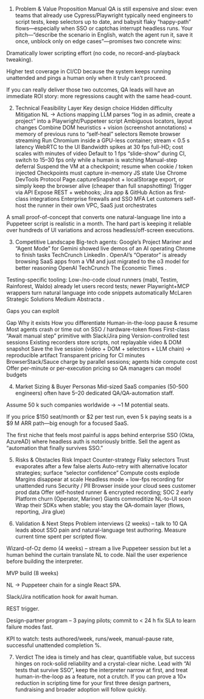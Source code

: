 1. Problem & Value Proposition
Manual QA is still expensive and slow: even teams that already use Cypress/Playwright typically need engineers to script tests, keep selectors up to date, and babysit flaky “happy-path” flows—especially when SSO or captchas interrupt headless runs. Your pitch—“describe the scenario in English, watch the agent run it, save it once, unblock only on edge cases”—promises two concrete wins:

Dramatically lower scripting effort (no code, no record-and-playback tweaking).

Higher test coverage in CI/CD because the system keeps running unattended and pings a human only when it truly can’t proceed.

If you can really deliver those two outcomes, QA leads will have an immediate ROI story: more regressions caught with the same head-count.

2. Technical Feasibility
Layer	Key design choice	Hidden difficulty	Mitigation
NL → Actions mapping	LLM parses “log in as admin, create a project” into a Playwright/Puppeteer script	Ambiguous locators, layout changes	Combine DOM heuristics + vision (screenshot annotations) + memory of previous runs to “self-heal” selectors
Remote browser streaming	Run Chromium inside a GPU-less container; stream < 0.5 s latency WebRTC to the UI	Bandwidth spikes at 30 fps full-HD; cost scales with minutes of video	Default to 1 fps “slide-show” during CI, switch to 15–30 fps only while a human is watching
Manual-step deferral	Suspend the VM at a checkpoint; resume when cookie / token injected	Checkpoints must capture in-memory JS state	Use Chrome DevTools Protocol Page.captureSnapshot + localStorage export, or simply keep the browser alive (cheaper than full snapshotting)
Trigger via API	Expose REST + webhooks; Jira app & GitHub Action as first-class integrations	Enterprise firewalls and SSO MFA	Let customers self-host the runner in their own VPC, SaaS just orchestrates

A small proof-of-concept that converts one natural-language line into a Puppeteer script is realistic in a month. The hard part is keeping it reliable over hundreds of UI variations and across headless/off-screen executions.

3. Competitive Landscape
Big-tech agents: Google’s Project Mariner and “Agent Mode” for Gemini showed live demos of an AI operating Chrome to finish tasks 
TechCrunch
LinkedIn
. OpenAI’s “Operator” is already browsing SaaS apps from a VM and just migrated to the o3 model for better reasoning 
OpenAI
TechCrunch
The Economic Times
.

Testing-specific tooling: Low-/no-code cloud runners (mabl, Testim, Rainforest, Waldo) already let users record tests; newer Playwright+MCP wrappers turn natural language into code snippets automatically 
McLaren Strategic Solutions
Medium
Abstracta
.

Gaps you can exploit

Gap	Why it exists	How you differentiate
Human-in-the-loop pause & resume	Most agents crash or time out on SSO / hardware-token flows	First-class “Await manual step” primitive with Slack/Jira ping
Version-controlled test sessions	Existing recorders store scripts, not replayable video & DOM snapshot	Save the live session (video + DOM + selectors + LLM chain) → reproducible artifact
Transparent pricing for CI minutes	BrowserStack/Sauce charge by parallel sessions; agents hide compute cost	Offer per-minute or per-execution pricing so QA managers can model budgets

4. Market Sizing & Buyer Personas
Mid-sized SaaS companies (50-500 engineers) often have 5–20 dedicated QA/QA-automation staff.

Assume 50 k such companies worldwide → ~1 M potential seats.

If you price $150 seat/month or $2 per test run, even 5 k paying seats is a $9 M ARR path—big enough for a focused SaaS.

The first niche that feels most painful is apps behind enterprise SSO (Okta, AzureAD) where headless auth is notoriously brittle. Sell the agent as “automation that finally survives SSO.”

5. Risks & Obstacles
Risk	Impact	Counter-strategy
Flaky selectors	Trust evaporates after a few false alerts	Auto-retry with alternative locator strategies; surface “selector confidence”
Compute costs explode	Margins disappear at scale	Headless mode + low-fps recording for unattended runs
Security / PII	Browser inside your cloud sees customer prod data	Offer self-hosted runner & encrypted recording; SOC 2 early
Platform churn (Operator, Mariner)	Giants commoditize NL-to-UI soon	Wrap their SDKs when stable; you stay the QA-domain layer (flows, reporting, Jira glue)

6. Validation & Next Steps
Problem interviews (2 weeks) – talk to 10 QA leads about SSO pain and natural-language test authoring. Measure current time spent per scripted flow.

Wizard-of-Oz demo (4 weeks) – stream a live Puppeteer session but let a human behind the curtain translate NL to code. Nail the user experience before building the interpreter.

MVP build (8 weeks)

NL → Puppeteer chain for a single React SPA.

Slack/Jira notification hook for await human.

REST trigger.

Design-partner program – 3 paying pilots; commit to < 24 h fix SLA to learn failure modes fast.

KPI to watch: tests authored/week, runs/week, manual-pause rate, successful unattended completion %.

7. Verdict
The idea is timely and has clear, quantifiable value, but success hinges on rock-solid reliability and a crystal-clear niche. Lead with “AI tests that survive SSO”, keep the interpreter narrow at first, and treat human-in-the-loop as a feature, not a crutch. If you can prove a 10× reduction in scripting time for your first three design partners, fundraising and broader adoption will follow quickly.